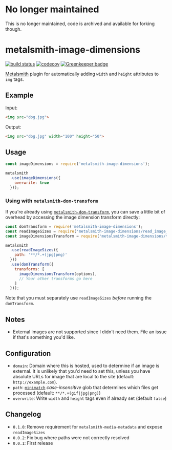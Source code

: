 # No longer maintained

This is no longer maintained, code is archived and available for forking though.

# metalsmith-image-dimensions

[![build status](https://travis-ci.org/fortes/metalsmith-image-dimensions.svg?branch=master)](https://travis-ci.org/fortes/metalsmith-image-dimensions/) [![codecov](https://codecov.io/gh/fortes/metalsmith-image-dimensions/branch/master/graph/badge.svg)](https://codecov.io/gh/fortes/metalsmith-image-dimensions) [![Greenkeeper badge](https://badges.greenkeeper.io/fortes/metalsmith-image-dimensions.svg)](https://greenkeeper.io/)

[Metalsmith](http://www.metalsmith.io/) plugin for automatically adding `width` and `height` attributes to `img` tags.

## Example

Input:

```html
<img src="dog.jpg">
```

Output:

```html
<img src="dog.jpg" width="100" height="50">
```

## Usage

```js
const imageDimensions = require('metalsmith-image-dimensions');

metalsmith
  .use(imageDimensions({
    overwrite: true
  }));
```

### Using with `metalsmith-dom-transform`

If you're already using [`metalsmith-dom-transform`](https://github.com/fortes/metalsmith-dom-transform), you can save a little bit of overhead by accessing the image dimension transform directly:

```js
const domTransform = require('metalsmith-image-dimensions');
const readImageSizes = require('metalsmith-image-dimensions/read_image_sizes');
const imageDimensionsTransform = require('metalsmith-image-dimensions/transform');

metalsmith
  .use(readImageSizes({
    path: '**/*.+(jpg|png)'
  }))
  .use(domTransform({
    transforms: [
      imageDimensionsTransform(options),
      // Your other transforms go here
    ]
  }));
```

Note that you must separately use `readImageSizes` *before* running the `domTransform`.

## Notes

* External images are not supported since I didn't need them. File an issue if that's something you'd like.

## Configuration

* `domain`: Domain where this is hosted, used to determine if an image is external. It is unlikely that you'd need to set this, unless you have absolute URLs for image that are local to the site (default: `http://example.com`).
* `path`: [`minimatch`](https://github.com/isaacs/minimatch) *case-insensitive* glob that determines which files get processed (default: `**/*.+(gif|jpg|png)`)
* `overwrite`: Write `width` and `height` tags even if already set (default `false`)

## Changelog

* `0.1.0`: Remove requirement for `metalsmith-media-metadata` and expose `readImageSizes`
* `0.0.2`: Fix bug where paths were not correctly resolved
* `0.0.1`: First release
